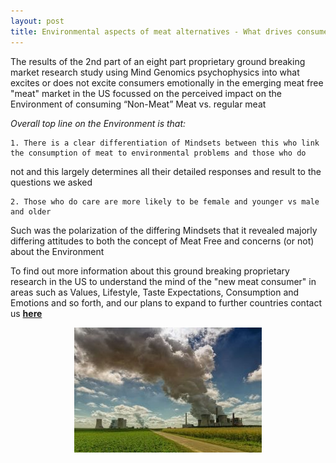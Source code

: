 ```yaml
---
layout: post
title: Environmental aspects of meat alternatives - What drives consumer minds when it comes to the environment?
---
```


The results of the 2nd part of an eight part proprietary ground breaking market research study using Mind Genomics psychophysics 
into what excites or does not excite consumers emotionally in the emerging meat free "meat" market in the US focussed on the perceived 
impact on the Environment of consuming “Non-Meat” Meat vs. regular meat

*Overall top line on the Environment is that:*

    1. There is a clear differentiation of Mindsets between this who link the consumption of meat to environmental problems and those who do 
not and this largely determines all their detailed responses and result to the questions we asked

    2. Those who do care are more likely to be female and younger vs male and older

Such was the polarization of the differing Mindsets that it revealed majorly differing attitudes to both the concept of Meat Free and 
concerns (or not) about the Environment

To find out more information about this ground breaking proprietary research in the US to understand the mind of the "new meat consumer"
in areas such as Values, Lifestyle, Taste Expectations, Consumption and Emotions and so forth, and our plans to expand to further countries 
contact us **[here](http://meatfreeresearch.com/contact/ "Contact Us")**

<p align="center">
  <img src="/img/environment.jpg">
</p>

